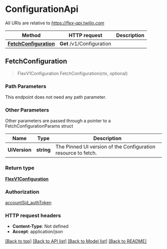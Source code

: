 # ConfigurationApi

All URIs are relative to *https://flex-api.twilio.com*

Method | HTTP request | Description
------------- | ------------- | -------------
[**FetchConfiguration**](ConfigurationApi.md#FetchConfiguration) | **Get** /v1/Configuration | 



## FetchConfiguration

> FlexV1Configuration FetchConfiguration(ctx, optional)



### Path Parameters

This endpoint does not need any path parameter.

### Other Parameters

Other parameters are passed through a pointer to a FetchConfigurationParams struct


Name | Type | Description
------------- | ------------- | -------------
**UiVersion** | **string** | The Pinned UI version of the Configuration resource to fetch.

### Return type

[**FlexV1Configuration**](FlexV1Configuration.md)

### Authorization

[accountSid_authToken](../README.md#accountSid_authToken)

### HTTP request headers

- **Content-Type**: Not defined
- **Accept**: application/json

[[Back to top]](#) [[Back to API list]](../README.md#documentation-for-api-endpoints)
[[Back to Model list]](../README.md#documentation-for-models)
[[Back to README]](../README.md)

